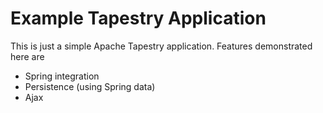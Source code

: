 Example Tapestry Application
============================

This is just a simple Apache Tapestry application. Features demonstrated here are

*   Spring integration
*   Persistence (using Spring data)
*   Ajax
